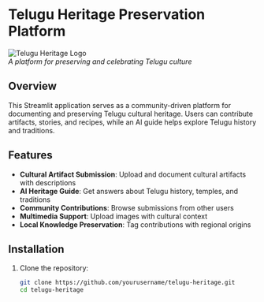# Telugu Heritage Preservation Platform

![Telugu Heritage Logo](assets/logo.png)  
*A platform for preserving and celebrating Telugu culture*

## Overview

This Streamlit application serves as a community-driven platform for documenting and preserving Telugu cultural heritage. Users can contribute artifacts, stories, and recipes, while an AI guide helps explore Telugu history and traditions.

## Features

- **Cultural Artifact Submission**: Upload and document cultural artifacts with descriptions
- **AI Heritage Guide**: Get answers about Telugu history, temples, and traditions
- **Community Contributions**: Browse submissions from other users
- **Multimedia Support**: Upload images with cultural context
- **Local Knowledge Preservation**: Tag contributions with regional origins

## Installation

1. Clone the repository:
   ```bash
   git clone https://github.com/yourusername/telugu-heritage.git
   cd telugu-heritage
